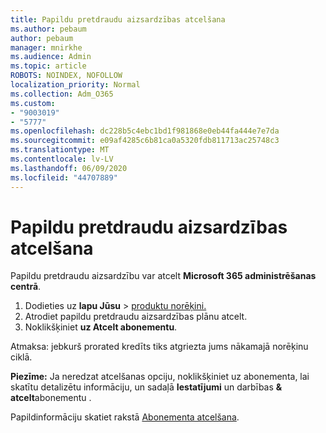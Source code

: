 ```yaml
---
title: Papildu pretdraudu aizsardzības atcelšana
ms.author: pebaum
author: pebaum
manager: mnirkhe
ms.audience: Admin
ms.topic: article
ROBOTS: NOINDEX, NOFOLLOW
localization_priority: Normal
ms.collection: Adm_O365
ms.custom:
- "9003019"
- "5777"
ms.openlocfilehash: dc228b5c4ebc1bd1f981868e0eb44fa444e7e7da
ms.sourcegitcommit: e09af4285c6b81ca0a5320fdb811713ac25748c3
ms.translationtype: MT
ms.contentlocale: lv-LV
ms.lasthandoff: 06/09/2020
ms.locfileid: "44707889"
---
```

# <a name="cancel-advanced-threat-protection"></a>Papildu pretdraudu aizsardzības atcelšana

Papildu pretdraudu aizsardzību var atcelt **Microsoft 365 administrēšanas centrā**.

1. Dodieties uz **lapu Jūsu**  >  [produktu norēķini.](https://go.microsoft.com/fwlink/p/?linkid=842054)
2. Atrodiet papildu pretdraudu aizsardzības plānu atcelt.
3. Noklikšķiniet **uz Atcelt abonementu**.

Atmaksa: jebkurš prorated kredīts tiks atgriezta jums nākamajā norēķinu ciklā.

**Piezīme:** Ja neredzat atcelšanas opciju, noklikšķiniet uz abonementa, lai skatītu detalizētu informāciju, un sadaļā **Iestatījumi** un darbības **& atcelt**abonementu .

Papildinformāciju skatiet rakstā [Abonementa atcelšana](https://docs.microsoft.com/microsoft-365/commerce/subscriptions/cancel-your-subscription).
